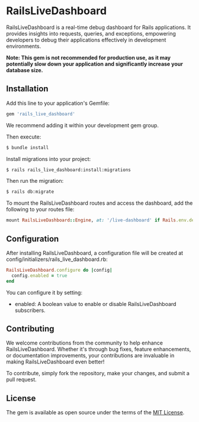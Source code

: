 # RailsLiveDashboard

RailsLiveDashboard is a real-time debug dashboard for Rails applications. It provides insights into requests, queries, and exceptions, empowering developers to debug their applications effectively in development environments.

**Note: This gem is not recommended for production use, as it may potentially slow down your application and significantly increase your database size.**

## Installation

Add this line to your application's Gemfile:

```ruby
gem 'rails_live_dashboard'
```

We recommend adding it within your development gem group.

Then execute:

```bash
$ bundle install
```

Install migrations into your project:

```bash
$ rails rails_live_dashboard:install:migrations
```

Then run the migration:

```bash
$ rails db:migrate
```

To mount the RailsLiveDashboard routes and access the dashboard, add the following to your routes file:

```ruby
mount RailsLiveDashboard::Engine, at: '/live-dashboard' if Rails.env.development?
```

## Configuration

After installing RailsLiveDashboard, a configuration file will be created at config/initializers/rails_live_dashboard.rb:

```ruby
RailsLiveDashboard.configure do |config|
  config.enabled = true
end
```

You can configure it by setting:

- enabled: A boolean value to enable or disable RailsLiveDashboard subscribers.

## Contributing

We welcome contributions from the community to help enhance RailsLiveDashboard. Whether it's through bug fixes, feature enhancements, or documentation improvements, your contributions are invaluable in making RailsLiveDashboard even better!

To contribute, simply fork the repository, make your changes, and submit a pull request.

## License

The gem is available as open source under the terms of the [MIT License](https://opensource.org/licenses/MIT).
